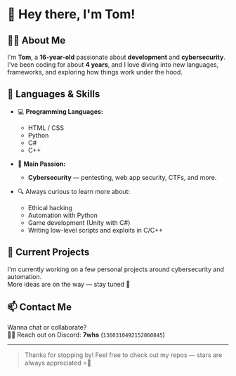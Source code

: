 # 👋 Hey there, I'm Tom!

## 🧑‍💻 About Me

I'm **Tom**, a **16-year-old** passionate about **development** and **cybersecurity**.  
I've been coding for about **4 years**, and I love diving into new languages, frameworks, and exploring how things work under the hood.

## 🔧 Languages & Skills

- 💻 **Programming Languages:**
  - HTML / CSS
  - Python
  - C#
  - C++

- 🔐 **Main Passion:**
  - **Cybersecurity** — pentesting, web app security, CTFs, and more.

- 🔍 Always curious to learn more about:
  - Ethical hacking
  - Automation with Python
  - Game development (Unity with C#)
  - Writing low-level scripts and exploits in C/C++

## 🚀 Current Projects

I'm currently working on a few personal projects around cybersecurity and automation.  
More ideas are on the way — stay tuned 👀

## 📫 Contact Me

Wanna chat or collaborate?  
🕵️‍♂️ Reach out on Discord: **7whs** (`1360310492152860845`)

---

> Thanks for stopping by! Feel free to check out my repos — stars are always appreciated ⭐🙂
